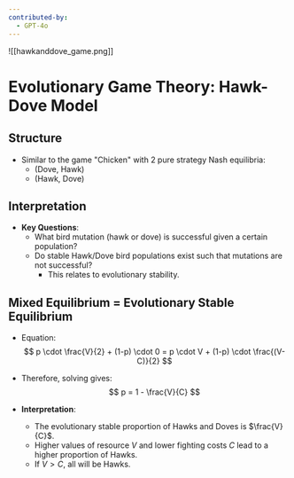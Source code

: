 ```yaml
---
contributed-by:
  - GPT-4o
---
```

![[hawkanddove_game.png]]

# Evolutionary Game Theory: Hawk-Dove Model

## Structure
- Similar to the game "Chicken" with 2 pure strategy Nash equilibria:
  - (Dove, Hawk)
  - (Hawk, Dove)

## Interpretation
- **Key Questions**:
  - What bird mutation (hawk or dove) is successful given a certain population?
  - Do stable Hawk/Dove bird populations exist such that mutations are not successful? 
    - This relates to evolutionary stability.

## Mixed Equilibrium = Evolutionary Stable Equilibrium
- Equation:
  $$ 
  p \cdot \frac{V}{2} + (1-p) \cdot 0 = p \cdot V + (1-p) \cdot \frac{(V-C)}{2} 
  $$
- Therefore, solving gives:
  $$ 
  p = 1 - \frac{V}{C} 
  $$

- **Interpretation**:
  - The evolutionary stable proportion of Hawks and Doves is $\frac{V}{C}$.
  - Higher values of resource $V$ and lower fighting costs $C$ lead to a higher proportion of Hawks.
  - If $V > C$, all will be Hawks.
